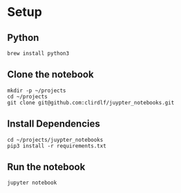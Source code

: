# Setup

## Python

    brew install python3

## Clone the notebook

    mkdir -p ~/projects
    cd ~/projects
    git clone git@github.com:clirdlf/juypter_notebooks.git

## Install Dependencies
    cd ~/projects/juypter_notebooks
    pip3 install -r requirements.txt

## Run the notebook

    jupyter notebook
